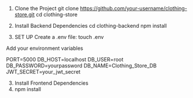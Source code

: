 1. Clone the Project
git clone https://github.com/your-username/clothing-store.git
cd clothing-store

2. Install Backend Dependencies
cd clothing-backend
npm install

3. SET UP
Create a .env file:
touch .env

Add your environment variables

PORT=5000
DB_HOST=localhost
DB_USER=root
DB_PASSWORD=yourpassword
DB_NAME=Clothing_Store_DB
JWT_SECRET=your_jwt_secret

3. Install Frontend Dependencies
4. npm install
